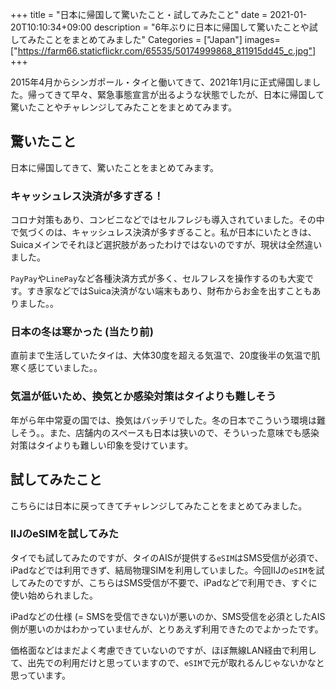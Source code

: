 +++
title = "日本に帰国して驚いたこと・試してみたこと"
date = 2021-01-20T10:10:34+09:00
description = "6年ぶりに日本に帰国して驚いたことや試してみたことをまとめてみました"
Categories = ["Japan"]
images=["https://farm66.staticflickr.com/65535/50174999868_811915dd45_c.jpg"]
+++

2015年4月からシンガポール・タイと働いてきて、2021年1月に正式帰国しました。帰ってきて早々、緊急事態宣言が出るような状態でしたが、日本に帰国して驚いたことやチャレンジしてみたことをまとめてみます。

## 驚いたこと
日本に帰国してきて、驚いたことをまとめてみます。

### キャッシュレス決済が多すぎる！
コロナ対策もあり、コンビニなどではセルフレジも導入されていました。その中で気づくのは、キャッシュレス決済が多すぎること。私が日本にいたときは、Suicaメインでそれほど選択肢があったわけではないのですが、現状は全然違いました。

`PayPay`や`LinePay`など各種決済方式が多く、セルフレスを操作するのも大変です。すき家などではSuica決済がない端末もあり、財布からお金を出すこともありました。。

### 日本の冬は寒かった (当たり前)
直前まで生活していたタイは、大体30度を超える気温で、20度後半の気温で肌寒く感じていました。。

### 気温が低いため、換気とか感染対策はタイよりも難しそう
年がら年中常夏の国では、換気はバッチリでした。冬の日本でこういう環境は難しそう。。また、店舗内のスペースも日本は狭いので、そういった意味でも感染対策はタイよりも難しい印象を受けています。

## 試してみたこと
こちらには日本に戻ってきてチャレンジしてみたことをまとめてみました。

### IIJのeSIMを試してみた
タイでも試してみたのですが、タイのAISが提供する`eSIM`はSMS受信が必須で、iPadなどでは利用できず、結局物理SIMを利用していました。今回IIJの`eSIM`を試してみたのですが、こちらはSMS受信が不要で、iPadなどで利用でき、すぐに使い始められました。

iPadなどの仕様 (= SMSを受信できない)が悪いのか、SMS受信を必須としたAIS側が悪いのかはわかっていませんが、とりあえず利用できたのでよかったです。

価格面などはまだよく考慮できていないのですが、ほぼ無線LAN経由で利用して、出先での利用だけと思っていますので、`eSIM`で元が取れるんじゃないかなと思っています。




